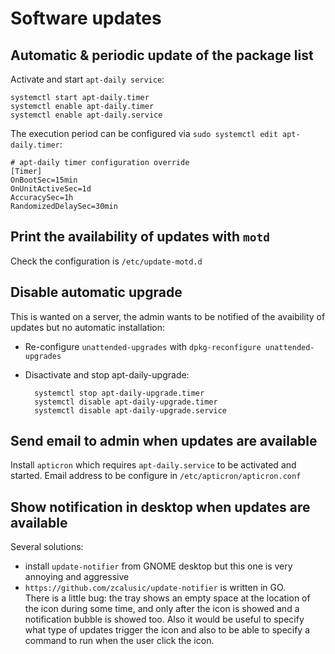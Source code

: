 # Software updates

## Automatic & periodic update of the package list
Activate and start `apt-daily service`:

	systemctl start apt-daily.timer
	systemctl enable apt-daily.timer
	systemctl enable apt-daily.service

The execution period can be configured via `sudo systemctl edit apt-daily.timer`:

	# apt-daily timer configuration override
	[Timer]
	OnBootSec=15min
	OnUnitActiveSec=1d
	AccuracySec=1h
	RandomizedDelaySec=30min

## Print the availability of updates with `motd`
Check the configuration is `/etc/update-motd.d`

## Disable automatic upgrade
This is wanted on a server, the admin wants to be notified of the avaibility of updates but no automatic installation:

- Re-configure `unattended-upgrades` with `dpkg-reconfigure unattended-upgrades`
- Disactivate and stop apt-daily-upgrade:

    	systemctl stop apt-daily-upgrade.timer
    	systemctl disable apt-daily-upgrade.timer
    	systemctl disable apt-daily-upgrade.service

## Send email to admin when updates are available
Install `apticron` which requires `apt-daily.service` to be activated and started.
Email address to be configure in `/etc/apticron/apticron.conf`

## Show notification in desktop when updates are available
Several solutions:

- install `update-notifier` from GNOME desktop but this one is very annoying and aggressive
- `https://github.com/zcalusic/update-notifier` is written in GO.<br/>
    There is a little bug: the tray shows an empty space at the location of the icon during some time, and only after the icon is showed and a notification bubble is showed too. Also it would be useful to specify what type of updates trigger the icon and also to be able to specify a command to run when the user click the icon.
